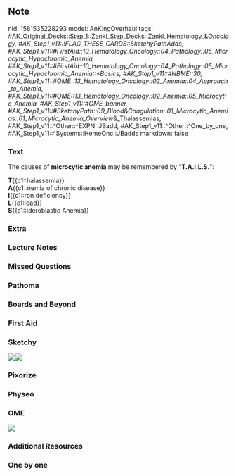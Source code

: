 ## Note
nid: 1581535228293
model: AnKingOverhaul
tags: #AK_Original_Decks::Step_1::Zanki_Step_Decks::Zanki_Hematology_&_Oncology, #AK_Step1_v11::!FLAG_THESE_CARDS::SketchyPathAdds, #AK_Step1_v11::#FirstAid::10_Hematology_Oncology::04_Pathology::05_Microcytic_Hypochromic_Anemia, #AK_Step1_v11::#FirstAid::10_Hematology_Oncology::04_Pathology::05_Microcytic_Hypochromic_Anemia::*Basics, #AK_Step1_v11::#NBME::30, #AK_Step1_v11::#OME::13_Hematology_Oncology::02_Anemia::04_Approach_to_Anemia, #AK_Step1_v11::#OME::13_Hematology_Oncology::02_Anemia::05_Microcytic_Anemia, #AK_Step1_v11::#OME_banner, #AK_Step1_v11::#SketchyPath::09_Blood_&_Coagulation::01_Microcytic_Anemias::01_Microcytic_Anemia_Overview_&_Thalassemias, #AK_Step1_v11::^Other::^EXPN::JBadd, #AK_Step1_v11::^Other::^One_by_one, #AK_Step1_v11::^Systems::HemeOnc::JBadds
markdown: false

### Text
The causes of <b>micro</b><b>cytic anemia</b> may be remembered by
"<b>T.A.I.L.S.</b>":
<div>
  <b>T</b>{{c1::halassemia}}
</div>
<div>
  <b>A</b>{{c1::nemia of chronic disease}}
</div>
<div>
  <b>I</b>{{c1::ron deficiency}}
</div>
<div>
  <b>L</b>{{c1::ead}}
</div>
<div>
  <b>S</b>{{c1::ideroblastic Anemia}}
</div>

### Extra


### Lecture Notes


### Missed Questions


### Pathoma


### Boards and Beyond


### First Aid


### Sketchy
<img src="Microcytic%20anemia%20TAILS_1566160514431.jpg"><img src=
"Zoverall%20picture%20(66)_1566160514431.JPG">

### Pixorize


### Physeo


### OME
<div class="ome-widget">
  <a href="https://onlinemeded.org?ref=anki"><img src=
  "_OME_AnkiFlashcards_General_7.png"></a>
</div>

### Additional Resources


### One by one

